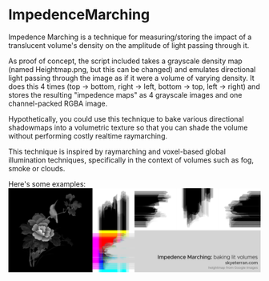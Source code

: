 # ImpedenceMarching
Impedence Marching is a technique for measuring/storing the impact of a translucent volume's density on the amplitude of light passing through it.

As proof of concept, the script included takes a grayscale density map (named Heightmap.png, but this can be changed) and emulates directional light passing through the image as if it were a volume of varying density. It does this 4 times (top -> bottom, right -> left, bottom -> top, left -> right) and stores the resulting "impedence maps" as 4 grayscale images and one channel-packed RGBA image.

Hypothetically, you could use this technique to bake various directional shadowmaps into a volumetric texture so that you can shade the volume without performing costly realtime raymarching.

This technique is inspired by raymarching and voxel-based global illumination techniques, specifically in the context of volumes such as fog, smoke or clouds.

Here's some examples:
![BIRB](Examples/Impedence_Birb.jpg)

